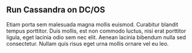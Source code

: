 ## Run Cassandra on DC/OS

Etiam porta sem malesuada magna mollis euismod. Curabitur blandit tempus porttitor. Duis mollis, est non commodo luctus, nisi erat porttitor ligula, eget lacinia odio sem nec elit. Aenean lacinia bibendum nulla sed consectetur. Nullam quis risus eget urna mollis ornare vel eu leo.
